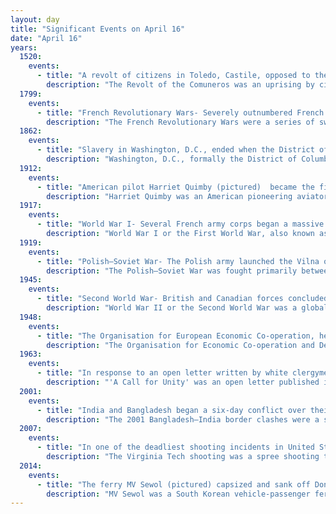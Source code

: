 ```yaml
---
layout: day
title: "Significant Events on April 16"
date: "April 16"
years:
  1520:
    events:
      - title: "A revolt of citizens in Toledo, Castile, opposed to the rule of the foreign-born Charles I began when the royal government attempted to unseat radical city councilors."
        description: "The Revolt of the Comuneros was an uprising by citizens of Castile against the rule of Charles I and his administration between 1520 and 1521. At its height, the rebels controlled the heart of Castile, ruling the cities of Valladolid, Tordesillas, and Toledo."
  1799:
    events:
      - title: "French Revolutionary Wars- Severely outnumbered French forces repulsed an Ottoman attack at the Battle of Mount Tabor in present-day Israel."
        description: "The French Revolutionary Wars were a series of sweeping military conflicts resulting from the French Revolution that lasted from 1792 until 1802. They pitted France against Great Britain, Austria, Prussia, Russia, and several other countries. The wars are divided into two periods- the War of the First Coalition (1792–1797) and the War of the Second Coalition (1798–1802). Initially confined to Europe, the fighting gradually assumed a global dimension. After a decade of constant warfare and aggressive diplomacy, France had conquered territories in the Italian Peninsula, the Low Countries, and the Rhineland due to its very large and powerful military, which had been totally mobilized for war against most of Europe with mass conscription of the vast French population. French success in these conflicts ensured military occupation and the spread of revolutionary principles over much of Europe."
  1862:
    events:
      - title: "Slavery in Washington, D.C., ended when the District of Columbia Compensated Emancipation Act became law."
        description: "Washington, D.C., formally the District of Columbia and commonly known as Washington or D.C., is the capital city and federal district of the United States. The city is on the Potomac River, across from Virginia, and shares land borders with Maryland to its north and east. It was named after George Washington, the first president of the United States. The district is named for Columbia, the female personification of the nation."
  1912:
    events:
      - title: "American pilot Harriet Quimby (pictured)  became the first woman to fly across the English Channel."
        description: "Harriet Quimby was an American pioneering aviator, journalist, and film screenwriter. In 1911, she became the first woman in the United States to receive a pilot's license and in 1912 the first woman to fly across the English Channel. Although Quimby died at the age of 37 in a flying accident, she strongly influenced the role of women in aviation."
  1917:
    events:
      - title: "World War I- Several French army corps began a massive assault against the German-occupied Chemin des Dames ridge, south of Laon, France."
        description: "World War I or the First World War, also known as the Great War, was a global conflict between two coalitions- the Allies and the Central Powers. Fighting took place mainly in Europe and the Middle East, as well as in parts of Africa and the Asia-Pacific, and in Europe was characterised by trench warfare; the widespread use of artillery, machine guns, and chemical weapons (gas); and the introductions of tanks and aircraft. World War I was one of the deadliest conflicts in history, resulting in an estimated 10 million military dead and more than 20 million wounded, plus some 10 million civilian dead from causes including genocide. The movement of large numbers of people was a major factor in the deadly Spanish flu pandemic."
  1919:
    events:
      - title: "Polish–Soviet War- The Polish army launched the Vilna offensive to capture Vilnius (now in Lithuania) from the Red Army."
        description: "The Polish–Soviet War was fought primarily between the Second Polish Republic and the Russian Soviet Federative Socialist Republic, following World War I and the Russian Revolution."
  1945:
    events:
      - title: "Second World War- British and Canadian forces concluded the Liberation of Arnhem in the Netherlands from German occupation."
        description: "World War II or the Second World War was a global conflict between two coalitions- the Allies and the Axis powers. Nearly all of the world's countries participated, with many nations mobilising all resources in pursuit of total war. Tanks and aircraft played major roles, enabling the strategic bombing of cities and delivery of the first and only nuclear weapons ever used in war. World War II was the deadliest conflict in history, resulting in 70 to 85 million deaths, more than half of which were civilians. Millions died in genocides, including the Holocaust, and by massacres, starvation, and disease. After the Allied victory, Germany, Austria, Japan, and Korea were occupied, and German and Japanese leaders were tried for war crimes."
  1948:
    events:
      - title: "The Organisation for European Economic Co-operation, headquartered in Paris, was founded."
        description: "The Organisation for Economic Co-operation and Development is an intergovernmental organization with 38 member countries, founded in 1961 to stimulate economic progress and world trade. It is a forum whose member countries describe themselves as committed to democracy and the market economy, providing a platform to compare policy experiences, seek answers to common problems, identify good practices, and coordinate domestic and international policies of its members."
  1963:
    events:
      - title: "In response to an open letter written by white clergymen, Martin Luther King Jr. wrote the Letter from Birmingham Jail in defence of the strategy of nonviolent resistance against racism."
        description: "'A Call for Unity' was an open letter published in The Birmingham [Alabama] News, on April 12, 1963, by eight local white clergymen in response to civil rights demonstrations taking place in the area at the time. In the letter, they took issue with events 'directed and led in part by outsiders,' and they urged activists to engage in local negotiations and to use the courts if rights were being denied, rather than to protest."
  2001:
    events:
      - title: "India and Bangladesh began a six-day conflict over their disputed border, which ended in a stalemate."
        description: "The 2001 Bangladesh–India border clashes were a series of armed skirmishes between India and Bangladesh in April 2001. The clashes took place between troops of the Bangladesh Rifles (BDR) and the Indian Border Security Force (BSF) on the poorly-marked international border between the two countries."
  2007:
    events:
      - title: "In one of the deadliest shooting incidents in United States history, a gunman killed 32 people and wounded over 20 more before committing suicide at the Virginia Polytechnic Institute and State University in Blacksburg, Virginia (memorial pictured)."
        description: "The Virginia Tech shooting was a spree shooting that occurred on Monday, April 16, 2007, comprising two attacks on the campus of the Virginia Polytechnic Institute and State University in Blacksburg, Virginia, United States. Seung-Hui Cho, an undergraduate student at the university, killed 32 people and wounded 17 others with two semi-automatic pistols before committing suicide. Six others were injured jumping out of windows to escape Cho."
  2014:
    events:
      - title: "The ferry MV Sewol (pictured) capsized and sank off Donggeochado, South Korea, killing 306 people, mainly students from Danwon High School."
        description: "MV Sewol was a South Korean vehicle-passenger ferry, built and previously operated in Japan. She operated between Incheon and Jeju. On 16 April 2014, Sewol capsized and sank with the loss of 304 passengers and crew."
---
```

